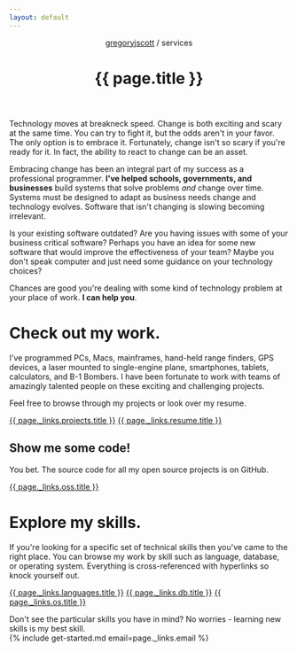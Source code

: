 ```yaml
---
layout: default
---
```


<header>
<nav>
<a href="/">gregoryjscott</a> / services
</nav>

<h1>{{ page.title }}</h1>
</header>

<article markdown="1">
Technology moves at breakneck speed. Change is both exciting and scary at the same time. You can try to fight it, but the odds aren't in your favor. The only option is to embrace it. Fortunately, change isn't so scary if you're ready for it. In fact, the ability to react to change can be an asset.

Embracing change has been an integral part of my success as a professional programmer. **I've helped schools, governments, and businesses** build systems that solve problems _and_ change over time. Systems must be designed to adapt as business needs change and technology evolves. Software that isn't changing is slowing becoming irrelevant.

Is your existing software outdated? Are you having issues with some of your business critical software? Perhaps you have an idea for some new software that would improve the effectiveness of your team? Maybe you don't speak computer and just need some guidance on your technology choices?

Chances are good you're dealing with some kind of technology problem at your place of work. **I can help you**.
</article>

# Check out my work.

<article markdown="1">
I've programmed PCs, Macs, mainframes, hand-held range finders, GPS devices, a laser mounted to single-engine plane, smartphones, tablets, calculators, and B-1 Bombers. I have been fortunate to work with teams of amazingly talented people on these exciting and challenging projects.

Feel free to browse through my projects or look over my resume.
</article>

<a class="button" href="{{ page._links.projects.href }}">{{ page._links.projects.title }}</a>
<a class="button" href="{{ page._links.resume.href }}">{{ page._links.resume.title }}</a>

## Show me some code!

<article markdown="1">
You bet. The source code for all my open source projects is on GitHub.
</article>

<a class="button" href="{{ page._links.oss.href }}">{{ page._links.oss.title }}</a>

# Explore my skills.

<article markdown="1">
If you're looking for a specific set of technical skills then you've came to the right place. You can browse my work by skill such as language, database, or operating system. Everything is cross-referenced with hyperlinks so knock yourself out.
</article>

<a class="button" href="{{ page._links.languages.href }}">{{ page._links.languages.title }}</a>
<a class="button" href="{{ page._links.db.href }}">{{ page._links.db.title }}</a>
<a class="button" href="{{ page._links.os.href }}">{{ page._links.os.title }}</a>

<article markdown="1">
Don't see the particular skills you have in mind? No worries - learning new skills is my best skill.
</article>

<section markdown="1">
{% include get-started.md email=page._links.email %}
</section>
